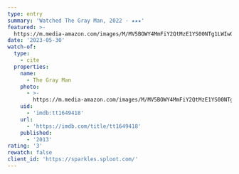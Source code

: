 ```yaml
---
type: entry
summary: 'Watched The Gray Man, 2022 - ★★★'
featured: >-
  https://m.media-amazon.com/images/M/MV5BOWY4MmFiY2QtMzE1YS00NTg1LWIwOTQtYTI4ZGUzNWIxNTVmXkEyXkFqcGdeQXVyODk4OTc3MTY@._V1_SX300.jpg
date: '2023-05-30'
watch-of:
  type:
    - cite
  properties:
    name:
      - The Gray Man
    photo:
      - >-
        https://m.media-amazon.com/images/M/MV5BOWY4MmFiY2QtMzE1YS00NTg1LWIwOTQtYTI4ZGUzNWIxNTVmXkEyXkFqcGdeQXVyODk4OTc3MTY@._V1_SX300.jpg
    uid:
      - 'imdb:tt1649418'
    url:
      - 'https://imdb.com/title/tt1649418'
    published:
      - '2013'
rating: '3'
rewatch: false
client_id: 'https://sparkles.sploot.com/'
---
```

